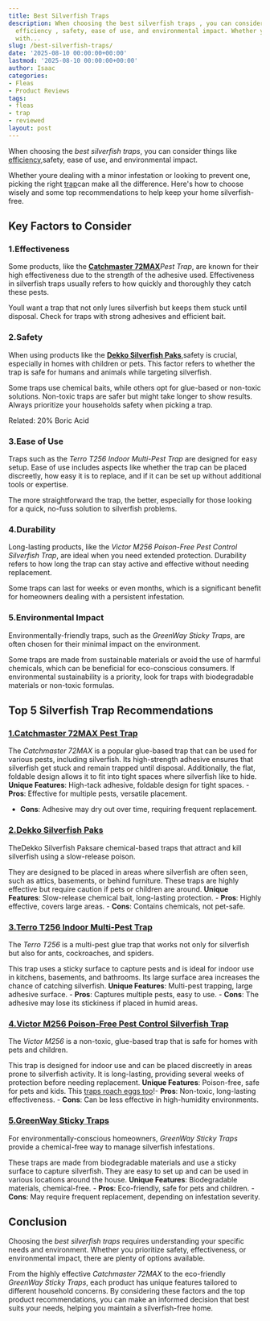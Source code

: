 ```yaml
---
title: Best Silverfish Traps
description: When choosing the best silverfish traps , you can consider things like
  efficiency , safety, ease of use, and environmental impact. Whether youre dealing
  with...
slug: /best-silverfish-traps/
date: '2025-08-10 00:00:00+00:00'
lastmod: '2025-08-10 00:00:00+00:00'
author: Isaac
categories:
- Fleas
- Product Reviews
tags:
- fleas
- trap
- reviewed
layout: post
---
```

When choosing the *best silverfish traps*, you can consider things like [efficiency](https://pestpolicy.com/how-to-get-rid-of-silverfish/),safety, ease of use, and environmental impact.

Whether youre dealing with a minor infestation or looking to prevent one, picking the right [trap](https://pestpolicy.com/best-fly-trap/)can make all the difference. Here's how to choose wisely and some top recommendations to help keep your home silverfish-free.

##  Key Factors to Consider

###  1.**Effectiveness**

Some products, like the [**Catchmaster 72MAX**](https://www.amazon.com/dp/B007E83LUM/?tag=p-policy-20)*Pest Trap*, are known for their high effectiveness due to the strength of the adhesive used. Effectiveness in silverfish traps usually refers to how quickly and thoroughly they catch these pests.

Youll want a trap that not only lures silverfish but keeps them stuck until disposal. Check for traps with strong adhesives and efficient bait.

###  2.**Safety**

When using products like the [**Dekko Silverfish Paks**](https://www.amazon.com/dp/B002Y2OW6A/?tag=p-policy-20),safety is crucial, especially in homes with children or pets. This factor refers to whether the trap is safe for humans and animals while targeting silverfish.

Some traps use chemical baits, while others opt for glue-based or non-toxic solutions. Non-toxic traps are safer but might take longer to show results. Always prioritize your households safety when picking a trap.

Related: 20% Boric Acid

###  3.**Ease of Use**

Traps such as the *Terro T256 Indoor Multi-Pest Trap* are designed for easy setup. Ease of use includes aspects like whether the trap can be placed discreetly, how easy it is to replace, and if it can be set up without additional tools or expertise.

The more straightforward the trap, the better, especially for those looking for a quick, no-fuss solution to silverfish problems.

###  4.**Durability**

Long-lasting products, like the *Victor M256 Poison-Free Pest Control Silverfish Trap*, are ideal when you need extended protection. Durability refers to how long the trap can stay active and effective without needing replacement.

Some traps can last for weeks or even months, which is a significant benefit for homeowners dealing with a persistent infestation.

###  5.**Environmental Impact**

Environmentally-friendly traps, such as the *GreenWay Sticky Traps*, are often chosen for their minimal impact on the environment.

Some traps are made from sustainable materials or avoid the use of harmful chemicals, which can be beneficial for eco-conscious consumers. If environmental sustainability is a priority, look for traps with biodegradable materials or non-toxic formulas.

##  Top 5 Silverfish Trap Recommendations

###  [1.**Catchmaster 72MAX Pest Trap**](https://www.amazon.com/dp/B007E83LUM/?tag=p-policy-20)

The *Catchmaster 72MAX* is a popular glue-based trap that can be used for various pests, including silverfish. Its high-strength adhesive ensures that silverfish get stuck and remain trapped until disposal. Additionally, the flat, foldable design allows it to fit into tight spaces where silverfish like to hide. **Unique Features**: High-tack adhesive, foldable design for tight spaces. - **Pros**: Effective for multiple pests, versatile placement.

- **Cons**: Adhesive may dry out over time, requiring frequent replacement.

###  [2.**Dekko Silverfish Paks**](https://www.amazon.com/dp/B002Y2OW6A/?tag=p-policy-20)

TheDekko Silverfish Paksare chemical-based traps that attract and kill silverfish using a slow-release poison.

They are designed to be placed in areas where silverfish are often seen, such as attics, basements, or behind furniture. These traps are highly effective but require caution if pets or children are around. **Unique Features**: Slow-release chemical bait, long-lasting protection. - **Pros**: Highly effective, covers large areas. - **Cons**: Contains chemicals, not pet-safe.

###  [3.**Terro T256 Indoor Multi-Pest Trap**](https://www.amazon.com/dp/B0766BP7N5/?tag=p-policy-20)

The *Terro T256* is a multi-pest glue trap that works not only for silverfish but also for ants, cockroaches, and spiders.

This trap uses a sticky surface to capture pests and is ideal for indoor use in kitchens, basements, and bathrooms. Its large surface area increases the chance of catching silverfish. **Unique Features**: Multi-pest trapping, large adhesive surface. - **Pros**: Captures multiple pests, easy to use. - **Cons**: The adhesive may lose its stickiness if placed in humid areas.

###  [4.**Victor M256 Poison-Free Pest Control Silverfish Trap**](https://www.amazon.com/dp/B0CP4BNBY3/?tag=p-policy-20)

The *Victor M256* is a non-toxic, glue-based trap that is safe for homes with pets and children.

This trap is designed for indoor use and can be placed discreetly in areas prone to silverfish activity. It is long-lasting, providing several weeks of protection before needing replacement. **Unique Features**: Poison-free, safe for pets and kids. This [traps roach eggs too](https://pestpolicy.com/pet-safe-roach-killer/)!- **Pros**: Non-toxic, long-lasting effectiveness. - **Cons**: Can be less effective in high-humidity environments.

###  [5.**GreenWay Sticky Traps**](https://www.amazon.com/dp/B00WXKSHYQ/?tag=p-policy-20)

For environmentally-conscious homeowners, *GreenWay Sticky Traps* provide a chemical-free way to manage silverfish infestations.

These traps are made from biodegradable materials and use a sticky surface to capture silverfish. They are easy to set up and can be used in various locations around the house. **Unique Features**: Biodegradable materials, chemical-free. - **Pros**: Eco-friendly, safe for pets and children. - **Cons**: May require frequent replacement, depending on infestation severity.

##  Conclusion

Choosing the *best silverfish traps* requires understanding your specific needs and environment. Whether you prioritize safety, effectiveness, or environmental impact, there are plenty of options available.

From the highly effective *Catchmaster 72MAX* to the eco-friendly *GreenWay Sticky Traps*, each product has unique features tailored to different household concerns. By considering these factors and the top product recommendations, you can make an informed decision that best suits your needs, helping you maintain a silverfish-free home.